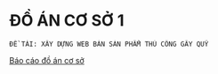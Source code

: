 # ĐỒ ÁN CƠ SỞ 1
	ĐỀ TÀI: XÂY DỰNG WEB BÁN SẢN PHẨM THỦ CÔNG GÂY QUỸ
 [Báo cáo đồ án cơ sở ](https://docs.google.com/document/d/1vM_9lgWxOj3J_xq8KqHBESXUPWkKapuQ/edit?usp=drive_link&ouid=111459988464862486534&rtpof=true&sd=true)
